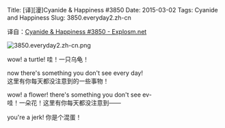 Title: [译][漫]Cyanide & Happiness #3850
Date: 2015-03-02
Tags: Cyanide and Happiness
Slug: 3850.everyday2.zh-cn

译自：[Cyanide & Happiness #3850 - Explosm.net](http://explosm.net/comics/3850/)


![3850.everyday2.zh-cn.png](/static/images/comics/3850.everyday2.zh-cn.png)




wow! a turtle!
哇！一只乌龟！


now there's something
you don't see every day!    
这里有你每天都没注意到的一些事物！


wow! a flower!
there's something you
don't see ev-       
哇！一朵花！这里有你每天都没注意到——


you're a jerk!
你是个混蛋！

